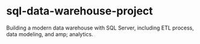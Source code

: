 # sql-data-warehouse-project
Building a modern data warehouse with SQL Server, including ETL process, data modeling, and amp; analytics.

